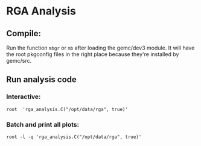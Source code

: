 # RGA Analysis


## Compile:

Run the function `mbgr` or `mb` after loading the gemc/dev3 module. 
It will have the root pkgconfig files in the right place because 
they're installed by gemc/src.


## Run analysis code

### Interactive:

```
root  'rga_analysis.C("/opt/data/rga", true)'
```

### Batch and print all plots:

```
root -l -q 'rga_analysis.C("/opt/data/rga", true)'
```